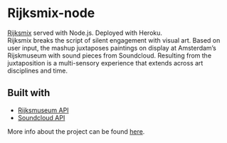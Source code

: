# Rijksmix-node

[Rijksmix](http://rijksmix.herokuapp.com/) served with Node.js. Deployed with Heroku. <br>
Rijksmix breaks the script of silent engagement with visual art. Based on user input, the mashup juxtaposes paintings on display at Amsterdam’s Rijskmuseum with sound pieces from Soundcloud. Resulting from the juxtaposition is a multi-sensory experience that extends across art disciplines and time.

## Built with

* [Rijksmuseum API](https://www.rijksmuseum.nl/en/api)
* [Soundcloud API](https://developers.soundcloud.com/docs/api/guide)

More info about the project can be found [here](https://www.mklasinc.com/rijksmix/).
